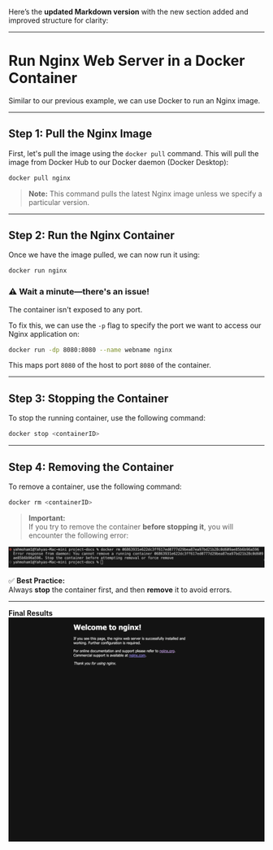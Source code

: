 Here’s the **updated Markdown version** with the new section added and improved structure for clarity:

---

# Run Nginx Web Server in a Docker Container

Similar to our previous example, we can use Docker to run an Nginx image.

---

## Step 1: Pull the Nginx Image

First, let's pull the image using the `docker pull` command. This will pull the image from Docker Hub to our Docker daemon (Docker Desktop):

```bash
docker pull nginx
```

> **Note:** This command pulls the latest Nginx image unless we specify a particular version.

---

## Step 2: Run the Nginx Container

Once we have the image pulled, we can now run it using:

```bash
docker run nginx
```

### ⚠️ **Wait a minute—there's an issue!**

The container isn't exposed to any port.

To fix this, we can use the `-p` flag to specify the port we want to access our Nginx application on:

```bash
docker run -dp 8080:8080 --name webname nginx
```

This maps port `8080` of the host to port `8080` of the container.

---

## Step 3: Stopping the Container

To stop the running container, use the following command:

```bash
docker stop <containerID>
```

---

## Step 4: Removing the Container

To remove a container, use the following command:

```bash
docker rm <containerID>
```

> **Important:**  
> If you try to remove the container **before stopping it**, you will encounter the following error:

![Docker rm Error](./images/dockerm-error.png)

✅ **Best Practice:**  
Always **stop** the container first, and then **remove** it to avoid errors.

---

**Final Results**
![Nginx Image](./images/nginx.png)
